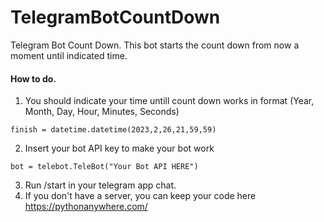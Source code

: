 # TelegramBotCountDown
Telegram Bot Count Down.
This bot starts the count down from now a moment until indicated time.
#### How to do.
1. You should indicate your time untill count down works in format (Year, Month, Day, Hour, Minutes, Seconds)
```
finish = datetime.datetime(2023,2,26,21,59,59)
```
2. Insert your bot API key to make your bot work
```
bot = telebot.TeleBot("Your Bot API HERE")
```
3. Run /start in your telegram app chat.
4. If you don't have a server, you can keep your code here https://pythonanywhere.com/
